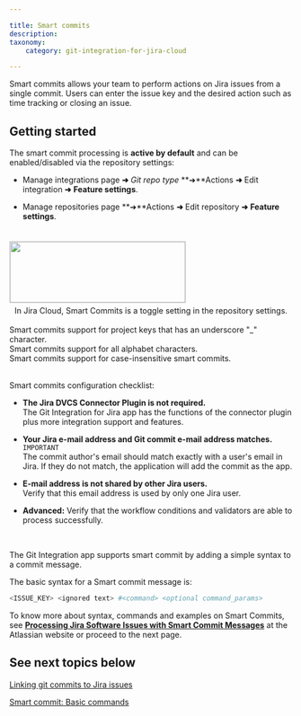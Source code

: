 ```yaml
---

title: Smart commits
description:
taxonomy:
    category: git-integration-for-jira-cloud

---
```

Smart commits allows your team to perform actions on Jira issues from a single commit. Users can enter the issue key and the desired action such as time tracking or closing an issue.

## Getting started

The smart commit processing is **active by default** and can be enabled/disabled via the repository settings:

*   Manage integrations page **➜** _Git repo type_ **➜**Actions **➜** Edit integration **➜** **Feature settings**.

*   Manage repositories page **➜**Actions **➜** Edit repository **➜** **Feature settings**.

<br>

<img src='https://bigbrassband.atlassian.net/wiki/download/thumbnails/1923025332/gitcloud-repo-cfg-smart-commits.png' width=312 height=108 style='margin:5px auto;max-width:100%;border:1px solid #ccc' />

<div align=center>In Jira Cloud, Smart Commits is a toggle setting
in the repository settings.</div>

<br>

<div class="bbb-callout bbb--info">
    <div class="irow">
    <div class="ilogobox">
        <span class="logoimg"></span>
    </div>
    <div class="imsgbox">
        Smart commits support for project keys that has an underscore "_" character.<br>
        Smart commits support for all alphabet characters.<br>
        Smart commits support for case-insensitive smart commits.
    </div>
    </div>
</div>
<br>

Smart commits configuration checklist:

*   **The Jira DVCS Connector Plugin is not required.**<br>
    The Git Integration for Jira app has the functions of the connector plugin plus more integration support and features.

*   **Your Jira e-mail address and Git commit e-mail address matches.** `IMPORTANT`<br>
    The commit author's email should match exactly with a user's email in Jira. If they do not match, the application will add the commit as the app.

*   **E-mail address is not shared by other Jira users.**<br>
    Verify that this email address is used by only one Jira user.

*   **Advanced:** Verify that the workflow conditions and validators are able to process successfully.

<br>

The Git Integration app supports smart commit by adding a simple syntax to a commit message.

The basic syntax for a Smart commit message is:

```powershell
<ISSUE_KEY> <ignored text> #<command> <optional command_params>
```


To know more about syntax, commands and examples on Smart Commits, see [**Processing Jira Software Issues with Smart Commit Messages**](https://support.atlassian.com/bitbucket-cloud/docs/use-smart-commits/) at the Atlassian website or proceed to the next page.

## See next topics below

[Linking git commits to Jira issues](/git-integration-for-jira-cloud/linking-git-commits-to-jira-issues-gij-cloud)

[Smart commit: Basic commands](/git-integration-for-jira-cloud/basic-commands-gij-cloud)

